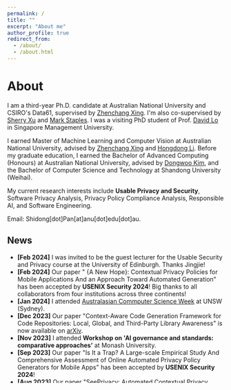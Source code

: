 ```yaml
---
permalink: /
title: ""
excerpt: "About me"
author_profile: true
redirect_from: 
  - /about/
  - /about.html
---
```

# <i class="fa fa-book fa-fw"></i>  About #

I am a third-year Ph.D. candidate at Australian National University and CSIRO's Data61, supervised by [Zhenchang Xing](https://cecc.anu.edu.au/people/zhenchang-xing). I'm also co-supervised by [Sherry Xu](https://people.csiro.au/X/S/Xiwei-Xu) and [Mark Staples](https://markstaples.com/). I was a visiting PhD student of Prof. [David Lo](http://www.mysmu.edu/faculty/davidlo/) in Singapore Management University. 

I earned Master of Machine Learning and Computer Vision at Australian National University, advised by [Zhenchang Xing](https://cecc.anu.edu.au/people/zhenchang-xing) and [Hongdong Li](https://users.cecs.anu.edu.au/~hongdong/). Before my graduate education, I earned the Bachelor of Advanced Computing (Honours) at Australian National University, advised by [Dongwoo Kim](https://dongwookim-ml.github.io/), and the Bachelor of Computer Science and Technology at Shandong University (Weihai). <br>

My current research interests include <b>Usable Privacy and Security</b>, Software Privacy Analysis, Privacy Policy Compliance Analysis, Responsible AI, and Software Engineering. <br>

Email: Shidong[dot]Pan[at]anu[dot]edu[dot]au.

## <i class="fa fa-fw fa-rss "></i> News ##

<ul style="width: auto; height: 300px; overflow: auto">

  <li> <b> [Feb 2024]</b> I was invited to be the guest lecturer for the Usable Security and Privacy course at the University of Edinburgh. Thanks Jingjie!</li>

  <li> <b> [Feb 2024]</b> Our paper " {A New Hope}: Contextual Privacy Policies for Mobile Applications And an Approach Toward Automated Generation" has been accepted by <b>USENIX Security 2024</b>! Big thanks to all collaborators from four institutions across three continents!</li>
  
  <li> <b> [Jan 2024]</b> I attended <a href="https://acsw.core.edu.au/"> Australasian Commputer Science Week</a> at UNSW (Sydney).</li>
 
  <li> <b> [Dec 2023]</b> Our paper "Context-Aware Code Generation Framework for Code Repositories: Local, Global, and Third-Party Library Awareness" is now available on <a href="https://arxiv.org/abs/2312.05772"> arXiv</a>.</li>
    
  <li> <b> [Nov 2023]</b> I attended <b>Workshop on 'AI governance and standards: comparative approaches’</b> at Monash University.</li>
    
  <li> <b> [Sep 2023]</b> Our paper "Is It a Trap? A Large-scale Empirical Study And Comprehensive Assessment of Online Automated Privacy Policy Generators for Mobile Apps" has been accepted by <b>USENIX Security 2024</b>!</li>

  <li> <b> [Aug 2023]</b> Our paper "SeePrivacy: Automated Contextual Privacy Policy Generation for Mobile Applications" is now available on <a href="https://arxiv.org/abs/2307.01691"> arXiv</a>.</li>
  
  <li> <b> [May 2023]</b> Our paper "A Large-scale Empirical Study of Online Automated Privacy Policy Generators for Mobile Apps" is now available on <a href="https://arxiv.org/abs/2305.03271"> arXiv</a>.</li>
    
  <li> <b>[Mar. 2023]</b> I will start my academic visit at Singapore Management University with Prof. David Lo!</li>

  <li> <b> [Feb. 2023]</b> Our paper "To Be Forgotten or To Be Fair: Unveiling Fairness Implications of Machine Unlearning Methods" has been accepted on <b>AITA: AI Trustworthiness Assessment, AAAI, 2023</b>!</li>
  
  <li> <b>[Oct. 2021]</b> I will start my Ph.D. with Prof. Zhenchang Xing in 2021 Fall!</li>

  <li> <b>[June 2021]</b> I've earned my Master of Machine Learning and Computer Vision at Australian National University!</li> 
  
</ul>  

<script type="text/javascript" id="clustrmaps" src="//clustrmaps.com/map_v2.js?d=M_H6ImK1gwcN-H51BmQwXEz9yt4TivhZi-N9v5sFWIk&cl=ffffff&w=a"></script>

